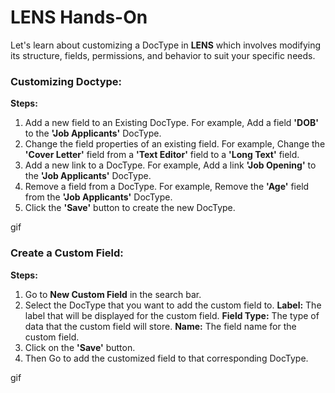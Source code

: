 # **LENS Hands-On**

Let's learn about customizing a DocType in **LENS** which involves modifying its structure, fields, permissions, and behavior to suit your specific needs.

### Customizing Doctype:
**Steps:**

1. Add a new field to an Existing DocType. For example, Add a field **'DOB'** to the **'Job Applicants'** DocType.
2. Change the field properties of an existing field. For example, Change the **'Cover Letter'** field from a **'Text Editor'** field to a **'Long Text'** field.
3. Add a new link to a DocType. For example, Add a link **'Job Opening'** to the **'Job Applicants'** DocType.
4. Remove a field from a DocType. For example, Remove the **'Age'** field from the **'Job Applicants'** DocType.
5. Click the **'Save'** button to create the new DocType.

gif

### Create a Custom Field:
**Steps:**

1. Go to **New Custom Field** in the search bar.
2. Select the DocType that you want to add the custom field to.
**Label:**  The label that will be displayed for the custom field.
**Field Type:**  The type of data that the custom field will store.
**Name:**  The field name for the custom field.
3. Click on the **'Save'** button.
4. Then Go to add the customized field to that corresponding DocType.

gif



<!--stackedit_data:
eyJoaXN0b3J5IjpbMTU4Mjk3NjM3OF19
-->